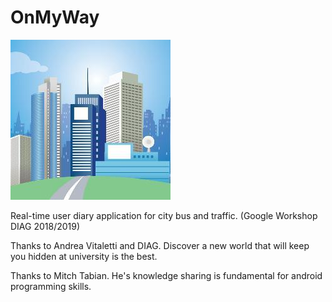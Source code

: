 # OnMyWay

![alt text](https://github.com/bloodsky/OnMyWay/blob/master/OnMyWay/app/src/main/res/drawable/smart.jpeg)

Real-time user diary application for city bus and traffic. (Google Workshop DIAG 2018/2019)

Thanks to Andrea Vitaletti and DIAG. Discover a new world that will keep you hidden at university is the best.

Thanks to Mitch Tabian. He's knowledge sharing is fundamental for android programming skills.

